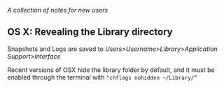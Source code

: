 _A collection of notes for new users_

## OS X: Revealing the Library directory
Snapshots and Logs are saved to _Users>Username>Library>Application Support>Interface_

Recent versions of OSX hide the library folder by default, and it must be enabled through the terminal with `"chflags nohidden ~/Library/“`
